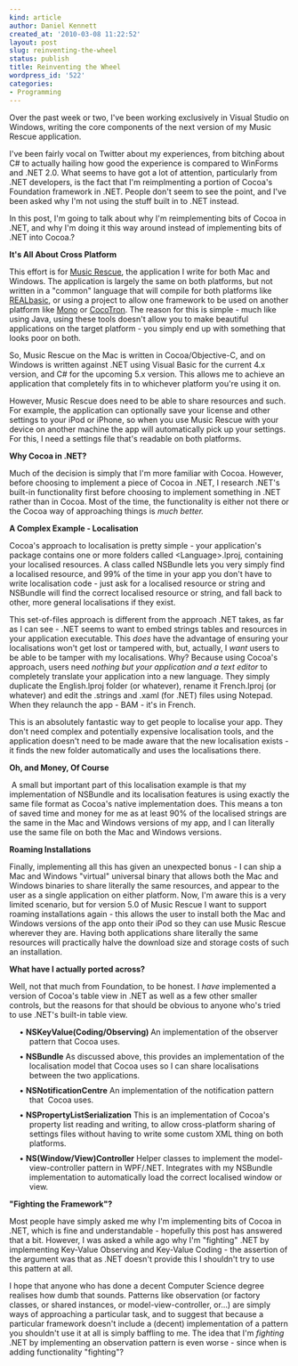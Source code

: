 ```yaml
---
kind: article
author: Daniel Kennett
created_at: '2010-03-08 11:22:52'
layout: post
slug: reinventing-the-wheel
status: publish
title: Reinventing the Wheel
wordpress_id: '522'
categories:
- Programming
---
```


<p>Over the past week or two, I've been working exclusively in Visual Studio on Windows, writing the core components of the next version of my Music Rescue application.</p>
<p>I've been fairly vocal on Twitter about my experiences, from bitching about C# to actually hailing how good the experience is compared to WinForms and .NET 2.0. What seems to have got a lot of attention, particularly from .NET developers, is the fact that I'm reimplmenting a portion of Cocoa's Foundation framework in .NET. People don't seem to see the point, and I've been asked why I'm not using the stuff built in to .NET instead.</p>
<p>In this post, I'm going to talk about why I'm reimplementing bits of Cocoa in .NET, and why I'm doing it this way around instead of implementing bits of .NET into Cocoa.?</p><!--more--><p><span style="font-weight: bold;">It's All About Cross Platform</span></p>
<p>This effort is for <a href="http://www.kennettnet.co.uk/products/musicrescue/">Music Rescue</a>, the application I write for both Mac and Windows. The application is largely the same on both platforms, but not written in a "common" language that will compile for both platforms like <a href="http://www.realsoftware.com/realbasic/">REALbasic</a>, or using a project to allow one framework to be used on another platform like <a href="http://www.mono-project.com/">Mono</a>&nbsp;or <a href="http://www.cocotron.org/">CocoTron</a>. The reason for this is simple - much like using Java, using these tools doesn't allow you to make beautiful applications on the target platform - you simply end up with something that looks poor on both.</p>
<p>So, Music Rescue on the Mac is written in Cocoa/Objective-C, and on Windows is written against .NET using Visual Basic for the current 4.x version, and C# for the upcoming 5.x version. This allows me to achieve an application that completely fits in to whichever platform you're using it on.</p>
<p>However, Music Rescue does need to be able to share resources and such. For example, the application can optionally save your license and other settings to your iPod or iPhone, so when you use Music Rescue with your device on another machine the app will automatically pick up your settings. For this, I need a settings file that's readable on both platforms.</p>
<p><strong>Why Cocoa in .NET?</strong></p>
<p>Much of the decision is simply that I'm more familiar with Cocoa. However, before choosing to implement a piece of Cocoa in .NET, I research .NET's built-in functionality first before choosing to implement something in .NET rather than in Cocoa. Most of the time, the functionality is either not there or the Cocoa way of approaching things is <em>much better.</em></p>
<p><strong>A Complex Example - Localisation</strong></p>
<p>Cocoa's approach to localisation is pretty simple - your application's package contains one or more folders called &lt;Language&gt;.lproj, containing your localised resources. A class called NSBundle lets you very simply find a localised resource, and 99% of the time in your app you don't have to write localisation code - just ask for a localised resource or string and NSBundle will find the correct localised resource or string, and fall back to other, more general localisations if they exist.&nbsp;</p>
<p>This set-of-files approach is different from the approach .NET takes, as far as I can see - .NET seems to want to embed strings tables and resources in your application executable. This <em>does</em> have the advantage of ensuring your localisations won't get lost or tampered with, but, actually, I <em>want </em>users to be able to be tamper with my localisations. Why? Because using Cocoa's approach, users need <em>nothing but your application and a text editor </em>to completely translate your application into a new language. They simply duplicate the English.lproj folder (or whatever), rename it French.lproj (or whatever) and edit the .strings and .xaml (for .NET) files using Notepad. When they relaunch the app - BAM - it's in French.</p>
<p>This is an absolutely fantastic way to get people to localise your app. They don't need complex and potentially expensive localisation tools, and the application doesn't need to be made aware that the new localisation exists - it finds the new folder automatically and uses the localisations there.</p>
<p><strong>Oh, and Money, Of Course</strong></p>
<p>&nbsp;A small but important part of this localisation example is that my implementation of NSBundle and its localisation features is using exactly the same file format as Cocoa's native implementation does. This means a ton of saved time and money for me as at least 90% of the localised strings are the same in the Mac and Windows versions of my app, and I can literally use the same file on both the Mac and Windows versions.</p>
<p><strong>Roaming Installations</strong></p>
<p>Finally, implementing all this has given an unexpected bonus - I can ship a Mac and Windows "virtual" universal binary that allows both the Mac and Windows binaries to share literally the same resources, and appear to the user as a single application on either platform. Now, I'm aware this is a very limited scenario, but for version 5.0 of Music Rescue I want to support roaming installations again - this allows the user to install both the Mac and Windows versions of the app onto their iPod so they can use Music Rescue wherever they are. Having both applications share literally the same resources will practically halve the download size and storage costs of such an installation.</p>
<p><strong>What have I actually ported across?</strong></p>
<p>Well, not that much from Foundation, to be honest. I <em>have </em>implemented a version of Cocoa's table view in .NET as well as a few other smaller controls, but the reasons for that should be obvious to anyone who's tried to use .NET's built-in table view.</p>
<p style="margin: 0.0px 0.0px 10.0px 36.0px; text-indent: -18.0px;">&bull; <strong>NSKeyValue(Coding/Observing) </strong>An implementation of the observer pattern that Cocoa uses.</p>
<p style="margin: 0.0px 0.0px 10.0px 36.0px; text-indent: -18.0px;">&bull; <strong>NSBundle</strong>&nbsp;As discussed above, this provides an implementation of the localisation model that Cocoa uses so I can share localisations between the two applications.</p>
<p style="margin: 0.0px 0.0px 10.0px 36.0px; text-indent: -18.0px;">&bull; <strong>NSNotificationCentre</strong>&nbsp;An implementation of the notification pattern that&nbsp; Cocoa uses.</p>
<p style="margin: 0.0px 0.0px 10.0px 36.0px; text-indent: -18.0px;">&bull; <strong>NSPropertyListSerialization</strong>&nbsp;This is an implementation of Cocoa's property list reading and writing, to allow cross-platform sharing of settings files without having to write some custom XML thing on both platforms.</p>
<p style="margin: 0.0px 0.0px 10.0px 36.0px; text-indent: -18.0px;">&bull; <strong>NS(Window/View)Controller</strong>&nbsp;Helper classes to implement the model-view-controller pattern in WPF/.NET. Integrates with my NSBundle implementation to automatically load the correct localised window or view.</p>
<p><strong>"Fighting the Framework"?</strong></p>
<p>Most people have simply asked me why I'm implementing bits of Cocoa in .NET, which is fine and understandable - hopefully this post has answered that a bit. However, I was asked a while ago why I'm "fighting" .NET by implementing Key-Value Observing and Key-Value Coding - the assertion of the argument was that as .NET doesn't provide this I shouldn't try to use this pattern at all.</p>
<p>I hope that anyone who has done a decent Computer Science degree realises how dumb that sounds. Patterns like observation (or factory classes, or shared instances, or model-view-controller, or...) are simply ways of approaching a particular task, and to suggest that because a particular framework doesn't include a (decent) implementation of a pattern you shouldn't use it at all is simply baffling to me. The idea that I'm <em>fighting </em>.NET by implementing an observation pattern is even worse - since when is adding functionality "fighting"?&nbsp;</p>
<p>&nbsp;</p>